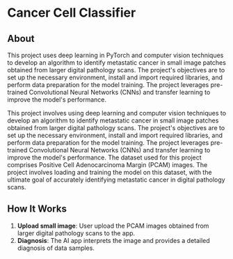 # Cancer Cell Classifier

## About 
This project uses deep learning in PyTorch and computer vision techniques to develop an algorithm to identify metastatic cancer in small image patches obtained from larger digital pathology scans. The project's objectives are to set up the necessary environment, install and import required libraries, and perform data preparation for the model training. The project leverages pre-trained Convolutional Neural Networks (CNNs) and transfer learning to improve the model's performance.

This project involves using deep learning and computer vision techniques to develop an algorithm to identify metastatic cancer in small image patches obtained from larger digital pathology scans. The project's objectives are to set up the necessary environment, install and import required libraries, and perform data preparation for the model training. The project leverages pre-trained Convolutional Neural Networks (CNNs) and transfer learning to improve the model's performance. The dataset used for this project comprises Positive Cell Adenocarcinoma Margin (PCAM) images. The project involves loading and training the model on this dataset, with the ultimate goal of accurately identifying metastatic cancer in digital pathology scans.

## How It Works

1. **Upload small image**: User upload the PCAM images obtained from larger digital pathology scans to the app.
2. **Diagnosis**: The AI app interprets the image and provides a detailed diagnosis of data samples.
